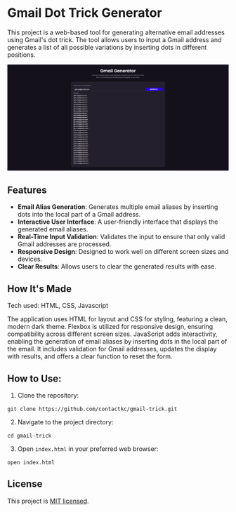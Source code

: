 # Gmail Dot Trick Generator
This project is a web-based tool for generating alternative email addresses using Gmail's dot trick. The tool allows users to input a Gmail address and generates a list of all possible variations by inserting dots in different positions.

![gmail-trick-preview](/gmail-trick-preview.png)

## Features
- **Email Alias Generation**: Generates multiple email aliases by inserting dots into the local part of a Gmail address.
- **Interactive User Interface**: A user-friendly interface that displays the generated email aliases.
- **Real-Time Input Validation**: Validates the input to ensure that only valid Gmail addresses are processed.
- **Responsive Design**: Designed to work well on different screen sizes and devices.
- **Clear Results**: Allows users to clear the generated results with ease.

## How It's Made
Tech used: HTML, CSS, Javascript

The application uses HTML for layout and CSS for styling, featuring a clean, modern dark theme. Flexbox is utilized for responsive design, ensuring compatibility across different screen sizes. JavaScript adds interactivity, enabling the generation of email aliases by inserting dots in the local part of the email. It includes validation for Gmail addresses, updates the display with results, and offers a clear function to reset the form.

## How to Use:

1. Clone the repository:
```
git clone https://github.com/contactkc/gmail-trick.git
```
2. Navigate to the project directory:
```
cd gmail-trick
```
3. Open `index.html` in your preferred web browser:
```
open index.html
```

## License
This project is [MIT licensed](LICENSE).
